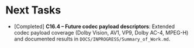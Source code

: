 # Next Tasks

- [Completed] **C16.4 – Future codec payload descriptors**: Extended codec payload coverage (Dolby Vision, AV1, VP9, Dolby AC-4, MPEG-H) and documented results in `DOCS/INPROGRESS/Summary_of_Work.md`.
